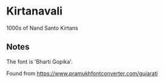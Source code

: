 # Kirtanavali

1000s of Nand Santo Kirtans

## Notes

The font is 'Bharti Gopika'.

Found from https://www.pramukhfontconverter.com/gujarati
